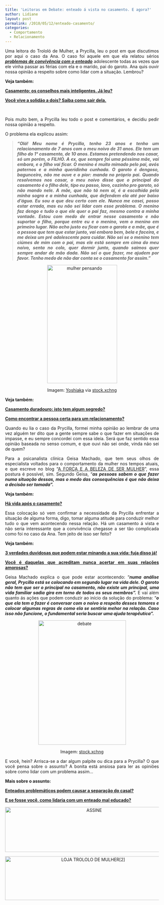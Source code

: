 ```yaml
---
title: 'Leitoras em Debate: enteado á vista no casamento. E agora?'
author: Lidiane
layout: post
permalink: /2010/05/12/enteado-casamento/
categories:
  - Comportamento
  - Relacionamento
---
```

<p style="text-align: justify;">
  Uma leitora do Trololó de Mulher, a Prycilla, leu o post em que discutimos por aqui o caso da Ana. O caso foi aquele em que ela relatou sérios <strong><em><a href="http://www.trololodemulher.com.br/2010/01/28/e-se-fosse-voce-o-que-faria-numa-situacao-dessas/">problemas de convivência com o enteado</a></em></strong> adolescente todas as vezes que ele vinha passar as férias com ela e o marido, pai do garoto. Ana quis ouvir nossa opinião a respeito sobre como lidar com a situação. Lembrou?
</p>

<p style="text-align: justify;">
  <strong>Veja também:</strong>
</p>

<p style="text-align: justify;">
  <strong><a href="http://www.trololodemulher.com.br/2015/05/22/casamento-conselhos/" target="_blank" rel="noopener noreferrer">Casamento: os conselhos mais inteligentes. Já leu?</a></strong>
</p>

<p style="text-align: justify;">
  <a href="http://www.trololodemulher.com.br/2017/05/05/solidao-a-dois/" target="_blank" rel="noopener noreferrer"><strong>Você vive a solidão a dois? Saiba como sair dela.</strong></a>
</p>

&nbsp;

<p style="text-align: justify;">
  Pois muito bem, a Prycilla leu todo o post e comentários, e decidiu pedir nossa opinião a respeito.
</p>

<p style="text-align: justify;">
  O problema ela explicou assim:
</p>

> <p style="text-align: justify;">
>   <strong><em>“Olá! Meu nome é Prycilla, tenho 23 anos e tenho um relacionamento de 7 anos com o meu noivo de 31 anos. Ele tem um filho do 1° casamento, de 10 anos. Estamos pretendendo nos casar, só um porém, o FILHO. A ex, que sempre foi uma péssima mãe, vai embora, e o filho vai ficar. O menino é muito mimado pelo pai, avós paternos e a minha queridinha cunhada. O garoto é dengoso, bagunceiro, não me ouve e o pior: manda no próprio pai. </em><em>Quando resolvemos nos casar, o meu noivo disse que o principal do casamento é o filho dele, tipo eu passo, lavo, cozinho pro garoto, só não mando nele. A mãe, que não tá nem aí, é a escolhida pela minha sogra e a minha cunhada, que defendem ela até por baixo d’água. Eu sou a que deu certo com ele. </em><em>Nunca me casei, posso estar errada, mas eu não sei lidar com esse problema. O menino faz dengo e tudo o que ele quer o pai faz, mesmo contra a minha vontade. Estou com medo de entrar nesse casamento e não suportar o filho, porque entre eu e o menino, vem o menino em primeiro lugar. </em><em>Não acho justo eu ficar com o garoto e a mãe, que é a pessoa que tem que estar junto, vai embora bem, bela e faceira, e me deixa um pré adolescente para cuidar. </em><em>Não sei se o menino tem ciúmes de mim com o pai, mas ele está sempre em cima do meu noivo, senta no colo, quer dormir junto, quando saimos quer sempre andar de mão dada. </em><em>Não sei o que fazer, me ajudem por favor. Tenho medo de não dar conta se o casamento for assim.”</em></strong>
> </p>

<p align="center">
  <a href="https://www.trololodemulher.com.br/2010/05/mulher-pensando.jpg"><img class="alignnone size-full wp-image-4627" src="https://www.trololodemulher.com.br/2010/05/mulher-pensando.jpg" alt="mulher pensando" width="229" height="386" /></a>
</p>

<p style="text-align: center;">
  Imagem: <a href="http://www.sxc.hu/profile/yoshiaka" target="_blank" rel="noopener noreferrer">Yoshiaka</a> via <a href="http://www.sxc.hu/" target="_blank" rel="noopener noreferrer">stock.xchng</a>
</p>

<p style="text-align: justify;">
  <strong>Veja também:</strong>
</p>

<p style="text-align: justify;">
  <strong><a href="http://www.trololodemulher.com.br/2010/10/18/casamento-duradouro-segredo/" target="_blank" rel="noopener noreferrer">Casamento duradouro: isto tem algum segredo?</a></strong>
</p>

<p style="text-align: justify;">
  <strong><a href="http://www.trololodemulher.com.br/2016/09/16/relacionamento-2/" target="_blank" rel="noopener noreferrer">Como encontrar a pessoa certa para um relacionamento?</a></strong>
</p>

<p style="text-align: justify;">
  Quando eu lia o caso da Prycilla, formei minha opinião ao lembrar de uma vez alguém ter dito que a gente sempre sabe o que fazer em situações de impasse, e eu sempre concordei com essa ideia. Será que faz sentido essa opinião baseada no senso comum, e que ouvi não sei onde, vinda não sei de quem?
</p>

<p style="text-align: justify;">
  Para a psicanalista clínica Geisa Machado, que tem seus olhos de especialista voltados para o comportamento da mulher nos tempos atuais, e que escreve no blog “<a href="http://geisamachado.blogspot.com/" target="_blank" rel="noopener noreferrer">A FORÇA E A BELEZA DE SER MULHER</a>”, essa postura é possível, sim. Segundo Geisa, “<strong><em>as pessoas sabem o que fazer numa situação dessas, mas o medo das consequências é que não deixa a decisão ser tomada”.</em></strong>
</p>

<p style="text-align: justify;">
  <strong>Veja também:</strong>
</p>

<p style="text-align: justify;">
  <strong><a href="http://www.trololodemulher.com.br/2010/06/30/casamento-2/" target="_blank" rel="noopener noreferrer">Há vida após o casamento?</a></strong>
</p>

<p style="text-align: justify;">
  Essa colocação só vem confirmar a necessidade da Prycilla enfrentar a situação de alguma forma, digo, tomar alguma atitude para conduzir melhor tudo o que vem acontecendo nessa relação. Há um casamento á vista e não seria interessante que a convivência chegasse a ser tão complicada como foi no caso da Ana. Tem jeito de isso ser feito?
</p>

<p style="text-align: justify;">
  <strong>Veja também:</strong>
</p>

<p style="text-align: justify;">
  <strong><a href="http://www.trololodemulher.com.br/2014/06/04/felicidade-mitos/" target="_blank" rel="noopener noreferrer">3 verdades duvidosas que podem estar minando a sua vida: fuja disso já!</a></strong>
</p>

<p style="text-align: justify;">
  <strong><a href="http://www.trololodemulher.com.br/2012/11/09/relacoes-amorosas/" target="_blank" rel="noopener noreferrer">Você é daquelas que acreditam nunca acertar em suas relações amorosas?</a></strong>
</p>

<p style="text-align: justify;">
  Geisa Machado explica o que pode estar acontecendo: &#8220;<strong><em>numa análise geral, Prycilla está se colocando em segundo lugar na vida dele. O garoto não tem que ser o principal no casamento, não existe um principal, uma vida familiar sadia gira em torno de todos os seus membros&#8221;.</em></strong> E vai além quanto ás ações que podem conduzir ao início da solução do problema: &#8220;<strong><em>o que ela tem a fazer é conversar com o noivo a respeito desses temores e colocar algumas regras de como ela se sentiria mehor na relação. Caso isso não funcione, o fundamental seria buscar uma ajuda terapêutica&#8221;.</em></strong>
</p>

<p align="center">
  <a href="https://www.trololodemulher.com.br/2010/05/debate.jpg"><img class="alignnone size-full wp-image-4625" src="https://www.trololodemulher.com.br/2010/05/debate.jpg" alt="debate" width="287" height="406" /></a>
</p>

<p style="text-align: center;">
  Imagem: <a href="http://www.sxc.hu/" target="_blank" rel="noopener noreferrer">stock.xchng</a>
</p>

<p style="text-align: justify;">
  E você, hein? Arrisca-se a dar algum palpite ou dica para a Prycilla? O que você pensa sobre o assunto? A bonita está ansiosa para ler as opiniões sobre como lidar com um problema assim…
</p>

<p style="text-align: justify;">
  <strong>Mais sobre o assunto:</strong>
</p>

<p style="text-align: justify;">
  <a href="http://www.trololodemulher.com.br/2012/04/06/enteados-problematicos/" target="_blank" rel="noopener noreferrer"><strong>Enteados problemáticos podem causar a separação do casal?</strong></a>
</p>

<p style="text-align: justify;">
  <a href="http://www.trololodemulher.com.br/2010/01/28/como-lidar-enteado-mal-educado/" target="_blank" rel="noopener noreferrer"><strong>E se fosse você, como lidaria com um enteado mal educado?</strong></a>
</p>

<p align="center">
  <a href="http://feedburner.google.com/fb/a/mailverify?uri=blogbichafemea&loc=pt_BR" target="_blank" rel="noopener noreferrer"><img class="alignnone size-full wp-image-14011" src="https://www.trololodemulher.com.br/2017/08/ASSINE.jpg" alt="ASSINE" width="568" height="147" /></a>
</p>

<p align="center">
  <a href="http://loja.trololodemulher.com.br/" target="_blank" rel="noopener noreferrer"><img class="alignnone wp-image-14333 size-full" src="https://www.trololodemulher.com.br/2017/10/LOJA-TROLOLO-DE-MULHER2.png" alt="LOJA TROLOLO DE MULHER[2]" width="561" height="143" /></a>
</p>